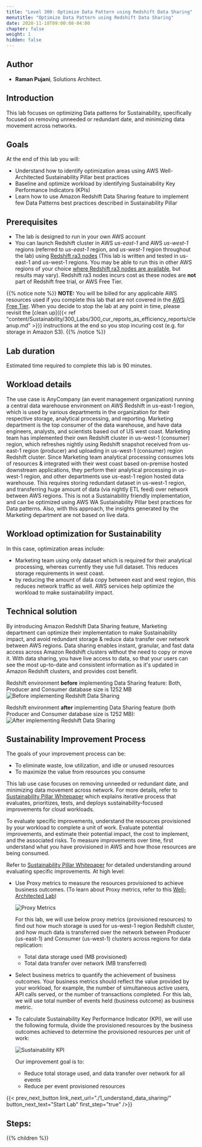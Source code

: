 ```yaml
---
title: "Level 300: Optimize Data Pattern using Redshift Data Sharing"
menutitle: "Optimize Data Pattern using Redshift Data Sharing"
date: 2020-11-18T09:00:08-04:00
chapter: false
weight: 1
hidden: false
---
```

## Author

- **Raman Pujani**, Solutions Architect.

## Introduction

This lab focuses on optimizing Data patterns for Sustainability, specifically focused on removing unneeded or redundant date, and minimizing data movement across networks.

## Goals
At the end of this lab you will:

* Understand how to identify optimization areas using AWS Well-Architected Sustainability Pillar best practices
* Baseline and optimize workload by identifying Sustainability Key Performance Indicators (KPIs)
* Learn how to use Amazon Redshift Data Sharing feature to implement few Data Patterns best practices described in Sustainability Pillar

## Prerequisites

* The lab is designed to run in your own AWS account
* You can launch Redshift cluster in AWS _us-east-1_ and AWS _us-west-1_ regions (referred to _us-east-1_ region, and _us-west-1_ region throughout the lab) using [Redshift ra3 nodes](https://aws.amazon.com/redshift/features/ra3/) (This lab is written and tested in us-east-1 and us-west-1 regions. You may be able to run this in other AWS regions of your choice [where Redshift ra3 nodes are available](https://docs.aws.amazon.com/redshift/latest/mgmt/working-with-clusters.html#ra3-regions), but results may vary). Redshift ra3 nodes incurs cost as these nodes are **not** part of Redshift free trial, or AWS Free Tier.

{{% notice note %}}
**NOTE:** You will be billed for any applicable AWS resources used if you complete this lab that are not covered in the [AWS Free Tier](https://aws.amazon.com/free/).
When you decide to stop the lab at any point in time, please revisit the [clean up]({{< ref "content/Sustainability/300_Labs/300_cur_reports_as_efficiency_reports/cleanup.md" >}}) instructions at the end so you stop incuring cost (e.g. for storage in Amazon S3).
{{% /notice %}}

## Lab duration
Estimated time required to complete this lab is 90 minutes.

## Workload details
The use case is AnyCompany (an event management organization) running a central data warehouse environment on AWS Redshift in us-east-1 region, which is used by various departments in the organization for their respective storage, analytical processing, and reporting. Marketing department is the top consumer of the data warehouse, and have data engineers, analysts, and scientists based out of US west coast. Marketing team has implemented their own Redshift cluster in us-west-1 (consumer) region, which refreshes nightly using Redshift snapshot received from us-east-1 region (producer) and uploading in us-west-1 (consumer) region Redshift cluster. Since Marketing team analytical processing consumes lots of resources & integrated with their west coast based on-premise hosted downstream applications, they perform their analytical processing in us-west-1 region, and other departments use us-east-1 region hosted data warehouse. This requires storing redundant dataset in us-west-1 region, and transferring huge amount of data (via nightly ETL feed) over network between AWS regions. This is not a Sustainability friendly implementation, and can be optimized using AWS WA Sustainability Pillar best practices for Data patterns. Also, with this approach, the insights generated by the Marketing department are not based on live data.

## Workload optimization for Sustainability
In this case, optimization areas include:
* Marketing team using only dataset which is required for their analytical processing, whereas currently they use full dataset. This reduces storage requirements in west coast. 
* by reducing the amount of data copy between east and west region, this reduces network traffic as well. AWS services help optimize the workload to make sustainability impact.

## Technical solution
By introducing Amazon Redshift Data Sharing feature, Marketing department can optimize their implementation to make Sustainability impact, and avoid redundant storage & reduce data transfer over network between AWS regions. Data sharing enables instant, granular, and fast data access across Amazon Redshift clusters without the need to copy or move it. With data sharing, you have live access to data, so that your users can see the most up-to-date and consistent information as it's updated in Amazon Redshift clusters, and provides cost benefit.

Redshift environment **before** implementing Data Sharing feature: Both, Producer and Consumer database size is 1252 MB
![Before implementing Redshift Data Sharing](/Sustainability/300_optimize_data_pattern_using_redshift_data_sharing/lab-0/images/before_redshift_data_sharing.png?classes=lab_picture_small)


Redshift environment **after** implementing Data Sharing feature (both Producer and Consumer database size is 1252 MB):
![After implementing Redshift Data Sharing](/Sustainability/300_optimize_data_pattern_using_redshift_data_sharing/lab-0/images/after_redshift_data_sharing.png?classes=lab_picture_small)


## Sustainability Improvement Process
The goals of your improvement process can be:
* To eliminate waste, low utilization, and idle or unused resources
* To maximize the value from resources you consume

This lab use case focuses on removing unneeded or redundant date, and minimizing data movement across network. For more details, refer to [Sustainability Pillar Whitepaper](https://docs.aws.amazon.com/wellarchitected/latest/sustainability-pillar/improvement-process.html) which explains iterative process that evaluates, prioritizes, tests, and deploys sustainability-focused improvements for cloud workloads.

To evaluate specific improvements, understand the resources provisioned by your workload to complete a unit of work. Evaluate potential improvements, and estimate their potential impact, the cost to implement, and the associated risks. To measure improvements over time, first understand what you have provisioned in AWS and how those resources are being consumed.

Refer to [Sustainability Pillar Whitepaper](https://docs.aws.amazon.com/wellarchitected/latest/sustainability-pillar/evaluate-specific-improvements.html) for detailed understanding around evaluating specific improvements. At high level:
* Use Proxy metrics to measure the resources provisioned to achieve business outcomes. (To learn about Proxy metrics, refer to this [Well-Architected Lab](https://wellarchitectedlabs.com/sustainability/300_labs/300_cur_reports_as_efficiency_reports/))

  ![Proxy Metrics](/Sustainability/300_optimize_data_pattern_using_redshift_data_sharing/lab-0/images/proxy_metrics_type.png?classes=lab_picture_small)

  For this lab, we will use below proxy metrics (provisioned resources) to find out how much storage is used for us-west-1 region Redshift cluster, and how much data is transferred over the network between Producer (us-east-1) and Consumer (us-west-1) clusters across regions for data replication:
    * Total data storage used (MB provisioned)
    * Total data transfer over network (MB transferred)

* Select business metrics to quantify the achievement of business outcomes. Your business metrics should reflect the value provided by your workload, for example, the number of simultaneous active users, API calls served, or the number of transactions completed. For this lab, we will use total number of events held (business outcome) as business metric.

* To calculate Sustainability Key Performance Indicator (KPI), we will use the following formula, divide the provisioned resources by the business outcomes achieved to determine the provisioned resources per unit of work:

    ![Sustainability KPI](/Sustainability/300_optimize_data_pattern_using_redshift_data_sharing/lab-0/images/sustainability_kpi2.png?classes=lab_picture_small)

  Our improvement goal is to:
  * Reduce total storage used, and data transfer over network for all events
  * Reduce per event provisioned resources


{{< prev_next_button link_next_url="./1_understand_data_sharing/" button_next_text="Start Lab" first_step="true" />}}

## Steps:
{{% children  %}}
